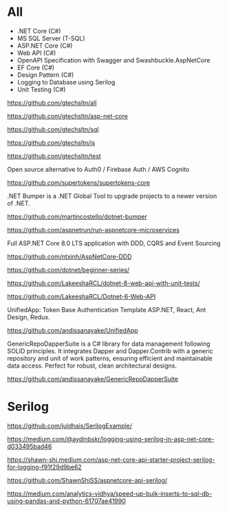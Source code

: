 # All
+ .NET Core (C#)
+ MS SQL Server (T-SQL)
+ ASP.NET Core (C#)
+ Web API (C#)
+ OpenAPI Specification with Swagger and Swashbuckle.AspNetCore
+ EF Core (C#)
+ Design Pattern (C#)
+ Logging to Database using Serilog
+ Unit Testing (C#)

https://github.com/gtechsltn/all

https://github.com/gtechsltn/asp-net-core

https://github.com/gtechsltn/sql

https://github.com/gtechsltn/js

https://github.com/gtechsltn/test

Open source alternative to Auth0 / Firebase Auth / AWS Cognito

https://github.com/supertokens/supertokens-core

.NET Bumper is a .NET Global Tool to upgrade projects to a newer version of .NET.

https://github.com/martincostello/dotnet-bumper

https://github.com/aspnetrun/run-aspnetcore-microservices

Full ASP.NET Core 8.0 LTS application with DDD, CQRS and Event Sourcing

https://github.com/ntxinh/AspNetCore-DDD

https://github.com/dotnet/beginner-series/

https://github.com/LakeeshaRCL/dotnet-8-web-api-with-unit-tests/

https://github.com/LakeeshaRCL/Dotnet-6-Web-API

UnifiedApp: Token Base Authentication Template ASP.NET, React, Ant Design, Redux.

https://github.com/andissanayake/UnifiedApp

GenericRepoDapperSuite is a C# library for data management following SOLID principles. It integrates Dapper and Dapper.Contrib with a generic repository and unit of work patterns, ensuring efficient and maintainable data access. Perfect for robust, clean architectural designs.

https://github.com/andissanayake/GenericRepoDapperSuite

# Serilog

https://github.com/juldhais/SerilogExample/

https://medium.com/@aydinbskr/logging-using-serilog-in-asp-net-core-d033495bad46

https://shawn-shi.medium.com/asp-net-core-api-starter-project-serilog-for-logging-f91f29d9be62

https://github.com/ShawnShiSS/aspnetcore-api-serilog/

https://medium.com/analytics-vidhya/speed-up-bulk-inserts-to-sql-db-using-pandas-and-python-61707ae41990
